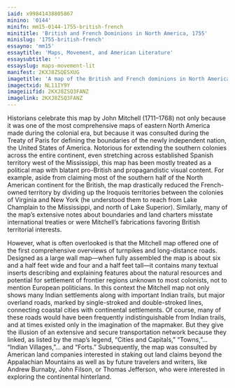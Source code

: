 ```yaml
---
iaid: x99841438805867
minino: '0144'
minifn: mm15-0144-1755-british-french
minititle: 'British and French Dominions in North America, 1755'
minislug: '1755-british-french'
essayno: 'mm15'
essaytitle: 'Maps, Movement, and American Literature'
essaysubtitle: ''
essayslug: maps-movement-lit
manifest: 2KXJ8ZSQESXUG
imagetitle: 'A map of the British and French dominions in North America : with the roads, distances, limits, and extent of the settlements, humbly inscribed to...'
imagectxid: NL11IY9Y
imageiiifid: 2KXJ8ZSQ3FANZ
imagelink: 2KXJ8ZSQ3FANZ
---
```

Historians celebrate this map by John Mitchell (1711–1768) not only because it was one of the most comprehensive maps of eastern North America made during the colonial era, but because it was consulted during the Treaty of Paris for defining the boundaries of the newly independent nation, the United States of America. Notorious for extending the southern colonies across the entire continent, even stretching across established Spanish territory west of the Mississippi, this map has been mostly treated as a political map with blatant pro-British and propagandistic visual content. For example, aside from claiming most of the southern half of the North American continent for the British, the map drastically reduced the French-owned territory by dividing up the Iroquois territories between the colonies of Virginia and New York (he understood them to reach from Lake Champlain to the Mississippi, and north of Lake Superior). Similarly, many of the map’s extensive notes about boundaries and land charters misstate international treaties or were Mitchell’s fabrications favoring British territorial interests. 

However, what is often overlooked is that the Mitchell map offered one of the first comprehensive overviews of turnpikes and long-distance roads. Designed as a large wall map—when fully assembled the map is about six and a half feet wide and four and a half feet tall—it contains many textual inserts describing and explaining features about the natural resources and potential for settlement of frontier regions unknown to most colonists, not to mention European politicians. In this context the Mitchell map not only shows many Indian settlements along with important Indian trails, but major overland roads, marked by single-stroked and double-stroked lines, connecting coastal cities with continental settlements. Of course, many of these roads would have been frequently indistinguishable from Indian trails, and at times existed only in the imagination of the mapmaker. But they give the illusion of an extensive and secure transportation network because they linked, as listed by the map’s legend, “Cities and Capitals,” “Towns,”… “Indian Villages,”… and “Forts.” Subsequently, the map was consulted by American land companies interested in staking out land claims beyond the Appalachian Mountains as well as by future travelers and writers, like Andrew Burnaby, John Filson, or Thomas Jefferson, who were interested in exploring the continental hinterland.

